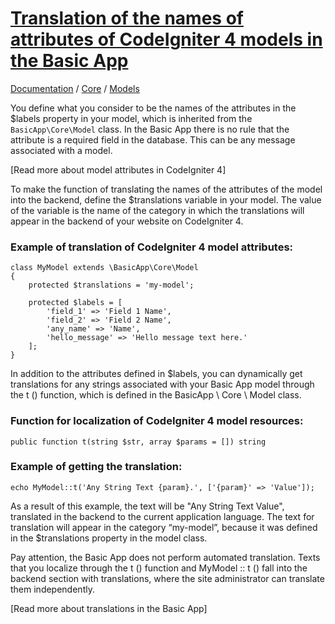 ﻿[Translation of the names of attributes of CodeIgniter 4 models in the Basic App](http://basic-app.com/docs/core/models/translate-attribute-labels.md)
===

[Documentation](/docs) / [Core](/docs/core) / [Models](/docs/core/models)

You define what you consider to be the names of the attributes in the $labels property in your model, which is inherited from the `BasicApp\Core\Model` class. In the Basic App there is no rule that the attribute is a required field in the database. This can be any message associated with a model.

[Read more about model attributes in CodeIgniter 4]

To make the function of translating the names of the attributes of the model into the backend, define the $translations variable in your model. The value of the variable is the name of the category in which the translations will appear in the backend of your website on CodeIgniter 4. 

### Example of translation of CodeIgniter 4 model attributes:

```
class MyModel extends \BasicApp\Core\Model
{
    protected $translations = 'my-model';

	protected $labels = [
		'field_1' => 'Field 1 Name',
		'field_2' => 'Field 2 Name',
		'any_name' => 'Name',
		'hello_message' => 'Hello message text here.'
	];
}
```

In addition to the attributes defined in $labels, you can dynamically get translations for any strings associated with your Basic App model through the t () function, which is defined in the BasicApp \ Core \ Model class.

### Function for localization of CodeIgniter 4 model resources:

```
public function t(string $str, array $params = []) string
```

### Example of getting the translation:

```
echo MyModel::t('Any String Text {param}.', ['{param}' => 'Value']); 
```

As a result of this example, the text will be "Any String Text Value", translated in the backend to the current application language. The text for translation will appear in the category “my-model”, because it was defined in the $translations property in the model class.

Pay attention, the Basic App does not perform automated translation. Texts that you localize through the t () function and MyModel :: t () fall into the backend section with translations, where the site administrator can translate them independently.

[Read more about translations in the Basic App]
